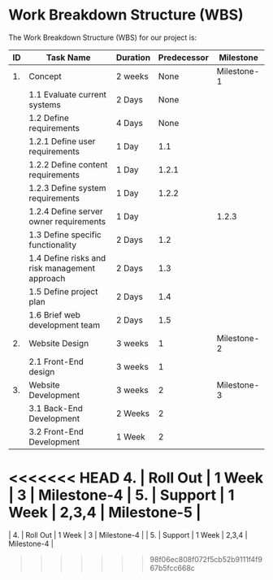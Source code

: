 # Work Breakdown Structure (WBS)

The Work Breakdown Structure (WBS) for our project is:

| ID | Task Name | Duration | Predecessor | Milestone|
| ---|-----------|----------|-------------|----------|
| 1. | Concept | 2 weeks | None | Milestone-1 |
| | 1.1 Evaluate current systems | 2 Days | None | |
| | 1.2 Define requirements | 4 Days | None | |
| |     1.2.1 Define user requirements | 1 Day | 1.1 | |
| |     1.2.2 Define content requirements | 1 Day | 1.2.1 | |
| |     1.2.3 Define system requirements | 1 Day | 1.2.2 | |
| |     1.2.4 Define server owner requirements | 1 Day| | 1.2.3 | |
| | 1.3 Define specific functionality | 2 Days | 1.2 | |
| | 1.4 Define risks and risk management approach | 2 Days | 1.3 | |
| | 1.5 Define project plan | 2 Days | 1.4 | |
| | 1.6 Brief web development team | 2 Days | 1.5 | |
| 2. | Website Design | 3 weeks | 1 | Milestone-2 |
| | 2.1 Front-End design | 3 weeks | 1 | |
| 3. | Website Development | 3 weeks | 2 | Milestone-3 |
| | 3.1 Back-End Development | 2 Weeks | 2 | |
| | 3.2 Front-End Development | 1 Week | 2 | |
<<<<<<< HEAD
4. | Roll Out | 1 Week | 3 | Milestone-4 | 
5. | Support | 1 Week | 2,3,4 | Milestone-5 |
=======
| 4. | Roll Out | 1 Week | 3 | Milestone-4 | 
| 5. | Support | 1 Week | 2,3,4 | Milestone-4 |
>>>>>>> 98f06ec808f072f5cb52b9111f4f967b5fcc668c

